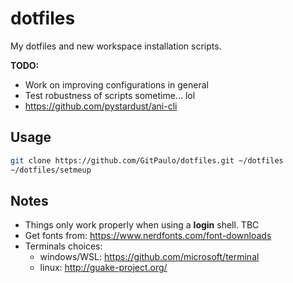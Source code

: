 # dotfiles
My dotfiles and new workspace installation scripts.

**TODO:**
- Work on improving configurations in general
- Test robustness of scripts sometime... lol
- https://github.com/pystardust/ani-cli

## Usage

```sh
git clone https://github.com/GitPaulo/dotfiles.git ~/dotfiles
~/dotfiles/setmeup
```

## Notes
- Things only work properly when using a **login** shell. TBC
- Get fonts from: https://www.nerdfonts.com/font-downloads
- Terminals choices:
    - windows/WSL: https://github.com/microsoft/terminal
    - linux: http://guake-project.org/
